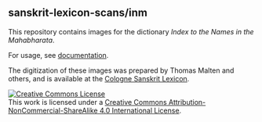 ## sanskrit-lexicon-scans/inm

This repository contains images for the dictionary *Index to the Names in the Mahabharata*.

For usage, see [documentation](https://github.com/sanskrit-lexicon-scans/documentation).

The digitization of these images was prepared by Thomas Malten and others, and
is available at the [Cologne Sanskrit Lexicon](https://www.sanskrit-lexicon.uni-koeln.de/).

<a rel="license" href="http://creativecommons.org/licenses/by-nc-sa/4.0/"><img alt="Creative Commons License" style="border-width:0" src="https://i.creativecommons.org/l/by-nc-sa/4.0/88x31.png" /></a><br />This work is licensed under a <a rel="license" href="http://creativecommons.org/licenses/by-nc-sa/4.0/">Creative Commons Attribution-NonCommercial-ShareAlike 4.0 International License</a>.
